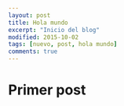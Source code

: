 ```yaml
---
layout: post
title: Hola mundo
excerpt: "Inicio del blog"
modified: 2015-10-02
tags: [nuevo, post, hola mundo]
comments: true
---
```

# Primer post
